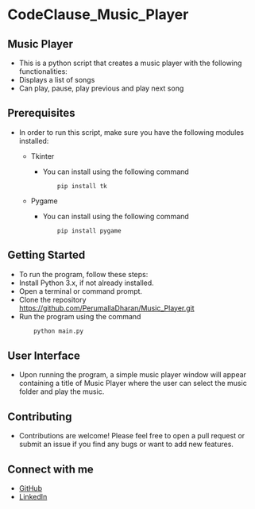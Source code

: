 # CodeClause_Music_Player


## Music Player
- This is a python script that creates a music player with the following functionalities:
- Displays a list of songs
- Can play, pause, play previous and play next song


## Prerequisites
- In order to run this script, make sure you have the following modules installed:
  - Tkinter
    - You can install using the following command 
        ```
            pip install tk
        ```

  - Pygame
    - You can install using the following command 
        ```
            pip install pygame
        ```


## Getting Started
- To run the program, follow these steps:
- Install Python 3.x, if not already installed.
- Open a terminal or command prompt.
- Clone the repository  https://github.com/PerumallaDharan/Music_Player.git
- Run the program using the command 
    ```bash
        python main.py
    ```


## User Interface
- Upon running the program, a simple music player window will appear containing a title of Music Player where the user can select the music folder and play the music.



## Contributing
- Contributions are welcome! Please feel free to open a pull request or submit an issue if you find any bugs or want to add new features.

## Connect with me
- [GitHub](https://github.com/PerumallaDharan)
- [LinkedIn](https://www.linkedin.com/in/perumalla-dharan-481167208/)